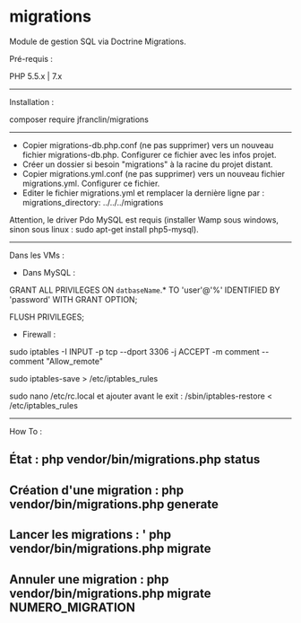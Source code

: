 # migrations

Module de gestion SQL via Doctrine Migrations.

Pré-requis : 

PHP 5.5.x | 7.x

------

Installation : 

composer require jfranclin/migrations

------

* Copier migrations-db.php.conf (ne pas supprimer) vers un nouveau fichier migrations-db.php. Configurer ce fichier avec les infos projet.
* Créer un dossier si besoin "migrations" à la racine du projet distant.
* Copier migrations.yml.conf (ne pas supprimer) vers un nouveau fichier migrations.yml. Configurer ce fichier.
* Editer le fichier migrations.yml et remplacer la dernière ligne par : migrations_directory: ../../../migrations 

Attention, le driver Pdo MySQL est requis (installer Wamp sous windows, sinon sous linux : sudo apt-get install php5-mysql).

------

Dans les VMs : 

* Dans MySQL : 

GRANT ALL PRIVILEGES ON `datbaseName`.* TO 'user'@'%' IDENTIFIED BY 'password' WITH GRANT OPTION;

FLUSH PRIVILEGES;

* Firewall :

sudo iptables -I INPUT -p tcp --dport 3306 -j ACCEPT -m comment --comment "Allow_remote"

sudo iptables-save > /etc/iptables_rules

sudo nano /etc/rc.local et ajouter avant le exit : /sbin/iptables-restore < /etc/iptables_rules


------

How To :

État : php vendor/bin/migrations.php status
------
Création d'une migration : php vendor/bin/migrations.php generate
------
Lancer les migrations : ' php vendor/bin/migrations.php migrate 
------
Annuler une migration : php vendor/bin/migrations.php migrate NUMERO_MIGRATION 
------
